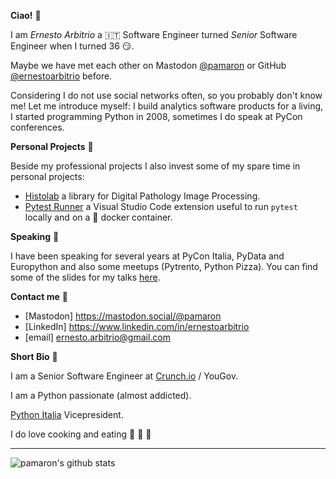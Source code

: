 **Ciao!** 👋

I am *Ernesto Arbitrio* a 🇮🇹 Software Engineer turned *Senior* Software Engineer when I turned 36 😏.

Maybe we have met each other on Mastodon [@pamaron](https://mastodon.social/@pamaron) or GitHub [@ernestoarbitrio](https://github.com/ernestoarbitrio) before.

Considering I do not use social networks often, so you probably don't know me! Let me introduce myself: I build analytics software products for a living, I started programming Python in 2008, sometimes I do speak at PyCon conferences.


**Personal Projects** 📒

Beside my professional projects I also invest some of my spare time in personal projects:

* [Histolab](https://github.com/histolab/histolab) a library for Digital Pathology Image Processing.
* [Pytest Runner](https://github.com/ernestoarbitrio/pytest-runner) a Visual Studio Code extension useful to run ``pytest`` locally and on a 🐳 docker container.

**Speaking** 📢

I have been speaking for several years at PyCon Italia, PyData and Europython and also some meetups (Pytrento, Python Pizza).
You can find some of the slides for my talks [here](https://speakerdeck.com/pamaron).

**Contact me** 📧

* [Mastodon] https://mastodon.social/@pamaron
* [LinkedIn] https://www.linkedin.com/in/ernestoarbitrio
* [email] ernesto.arbitrio@gmail.com

**Short Bio** 👤

I am a Senior Software Engineer at [Crunch.io](https://crunch.io/team/) / YouGov.

I am a Python passionate (almost addicted).

[Python Italia](https://www.pycon.it) Vicepresident.

I do love cooking and eating 🍷 🍝 🥩

---

![pamaron's github stats](https://github-readme-stats.vercel.app/api?username=ernestoarbitrio)
